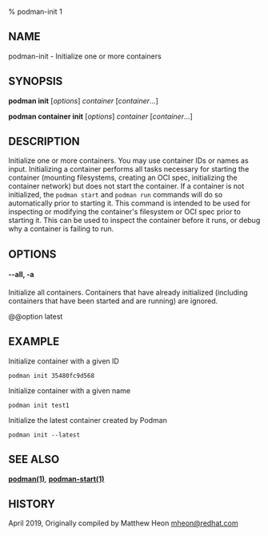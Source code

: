 % podman-init 1

## NAME

podman\-init - Initialize one or more containers

## SYNOPSIS

**podman init** [*options*] _container_ [*container*...]

**podman container init** [*options*] _container_ [*container*...]

## DESCRIPTION

Initialize one or more containers.
You may use container IDs or names as input.
Initializing a container performs all tasks necessary for starting the container (mounting filesystems, creating an OCI spec, initializing the container network) but does not start the container.
If a container is not initialized, the `podman start` and `podman run` commands will do so automatically prior to starting it.
This command is intended to be used for inspecting or modifying the container's filesystem or OCI spec prior to starting it.
This can be used to inspect the container before it runs, or debug why a container is failing to run.

## OPTIONS

#### **--all**, **-a**

Initialize all containers. Containers that have already initialized (including containers that have been started and are running) are ignored.

@@option latest

## EXAMPLE

Initialize container with a given ID

```
podman init 35480fc9d568
```

Initialize container with a given name

```
podman init test1
```

Initialize the latest container created by Podman

```
podman init --latest
```

## SEE ALSO

**[podman(1)](podman.md)**, **[podman-start(1)](commands/podman-start.md)**

## HISTORY

April 2019, Originally compiled by Matthew Heon <mheon@redhat.com>

